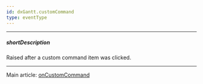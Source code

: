 ```yaml
---
id: dxGantt.customCommand
type: eventType
---
```

---
##### shortDescription
Raised after a custom command item was clicked.

---
Main article: [onCustomCommand](/Documentation/ApiReference/UI_Components/dxGantt/Configuration/#onCustomCommand)